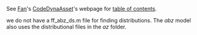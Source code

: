 See [Fan](https://fanwangecon.github.io)'s [CodeDynaAsset](https://github.com/FanWangEcon/CodeDynaAsset)'s webpage for [table of contents](https://fanwangecon.github.io/CodeDynaAsset/).

we do not have a ff_abz_ds.m file for finding distributions. The *abz* model also uses the distributional files in the *az* folder. 

